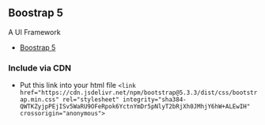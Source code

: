 ## Boostrap 5
A UI Framework
+ [Boostrap 5](https://getbootstrap.com/)
### Include via CDN
+ Put this link into your html file 
`<link href="https://cdn.jsdelivr.net/npm/bootstrap@5.3.3/dist/css/bootstrap.min.css" rel="stylesheet" integrity="sha384-QWTKZyjpPEjISv5WaRU9OFeRpok6YctnYmDr5pNlyT2bRjXh0JMhjY6hW+ALEwIH" crossorigin="anonymous">`